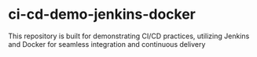 # ci-cd-demo-jenkins-docker
This repository is built for demonstrating CI/CD practices, utilizing Jenkins and Docker for seamless integration and continuous delivery
